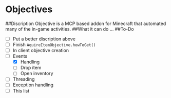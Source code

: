 Objectives
==========
##Discription
Objective is a MCP based addon for Minecraft that automated many of the in-game activities.
##What it can do
...
##To-Do
- [ ] Put a better discription above
- [ ] Finish `AquireItemObjective.howToGet()`
- [ ] In client objective creation
- [ ] Events
  - [x] Handling
  - [ ] Drop item
  - [ ] Open inventory
- [ ] Threading
- [ ] Exception handling
- [ ] This list

